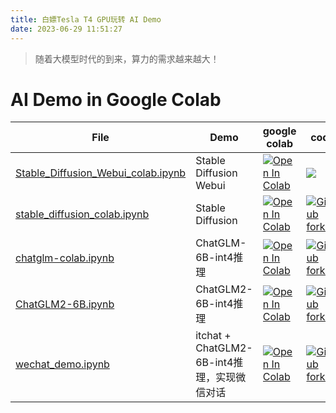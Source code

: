 ```yaml
---
title: 白嫖Tesla T4 GPU玩转 AI Demo
date: 2023-06-29 11:51:27
---
```

> 随着大模型时代的到来，算力的需求越来越大！

# AI Demo in Google Colab 


| File                                                         | Demo                                        | google colab                                                 | code                                                         |
| ------------------------------------------------------------ | ------------------------------------------- | ------------------------------------------------------------ | ------------------------------------------------------------ |
| [Stable_Diffusion_Webui_colab.ipynb](https://github.com/King-Key/googlecolab-demo/blob/main/Stable_Diffusion_Webui_colab.ipynb) | Stable Diffusion Webui                      | [![Open In Colab](https://colab.research.google.com/assets/colab-badge.svg)](https://colab.research.google.com/drive/1qL5eD2VESnop8mrbFcHzMmfzqzmRMMF4?usp=sharing) | [![](https://img.shields.io/github/forks/AUTOMATIC1111/stable-diffusion-webui?style=social&logo=github)](https://github.com/AUTOMATIC1111/stable-diffusion-webui) |
| [stable_diffusion_colab.ipynb](https://github.com/King-Key/googlecolab-demo/blob/main/stable_diffusion_colab.ipynb) | Stable Diffusion                            | [![Open In Colab](https://colab.research.google.com/assets/colab-badge.svg)](https://colab.research.google.com/drive/1kooc11wXAiz5oXocA80Y71L_PWhM4qPp?usp=sharing) | [![GitHub forks](https://img.shields.io/github/forks/CompVis/stable-diffusion?style=social&logo=github)](https://github.com/CompVis/stable-diffusion) |
| [chatglm-colab.ipynb](https://github.com/King-Key/googlecolab-demo/blob/main/chatglm-colab.ipynb) | ChatGLM-6B-int4推理                         | [![Open In Colab](https://colab.research.google.com/assets/colab-badge.svg)](https://colab.research.google.com/drive/18aMdXPfKyeQvUTKG5jTZfumKqCbNrPc0?usp=sharing) | [![GitHub forks](https://img.shields.io/github/forks/THUDM/ChatGLM-6B?style=social&logo=github)](https://github.com/THUDM/ChatGLM-6B) |
| [ChatGLM2-6B.ipynb](https://github.com/King-Key/googlecolab-demo/blob/main/ChatGLM2-6B.ipynb) | ChatGLM2-6B-int4推理                        | [![Open In Colab](https://colab.research.google.com/assets/colab-badge.svg)](https://colab.research.google.com/drive/1U_CrrahC_N05AGaPDugk3fraZefJqrJN?usp=sharing) | [![GitHub forks](https://img.shields.io/github/forks/THUDM/ChatGLM2-6B?style=social&logo=github)](https://github.com/THUDM/ChatGLM2-6B) |
| [wechat_demo.ipynb](https://github.com/King-Key/googlecolab-demo/blob/main/wechat_demo.ipynb) | itchat + ChatGLM2-6B-int4推理，实现微信对话 | [![Open In Colab](https://colab.research.google.com/assets/colab-badge.svg)](https://colab.research.google.com/drive/1Rdm1RxKP7Srxn0bGqOjAUyy3IMScUlHU?usp=sharing) | [![GitHub forks](https://img.shields.io/github/forks/THUDM/ChatGLM2-6B?style=social&logo=github)](https://github.com/THUDM/ChatGLM2-6B) |

